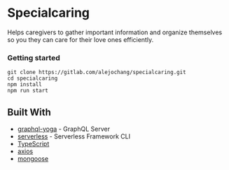 # Specialcaring

Helps caregivers to gather important information and organize
themselves so you they can care for their love ones efficiently. 


### Getting started

```
git clone https://gitlab.com/alejochang/specialcaring.git
cd specialcaring
npm install
npm run start
```

## Built With

* [graphql-yoga](https://github.com/prismagraphql/graphql-yoga) - GraphQL Server
* [serverless](https://serverless.com/) - Serverless Framework CLI
* [TypeScript](https://www.typescriptlang.org/)
* [axios](https://github.com/axios/axios/)
* [mongoose](http://mongoosejs.com/)

